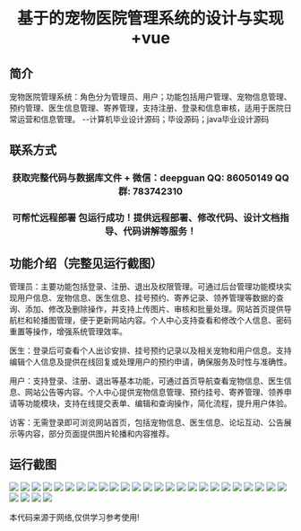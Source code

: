 <p><h1 align="center">基于的宠物医院管理系统的设计与实现+vue</h1></p>

## 简介
宠物医院管理系统：角色分为管理员、用户；功能包括用户管理、宠物信息管理、预约管理、医生信息管理、寄养管理，支持注册、登录和信息审核，适用于医院日常运营和信息管理。    --计算机毕业设计源码；毕设源码；java毕业设计源码


## 联系方式
<p><h3 align="center">获取完整代码与数据库文件 + 微信：deepguan QQ: 86050149 QQ群: 783742310</h3></p>
<p><h3 align="center">可帮忙远程部署 包运行成功！提供远程部署、修改代码、设计文档指导、代码讲解等服务！</h3></p>

## 功能介绍（完整见运行截图）
管理员：主要功能包括登录、注册、退出及权限管理。可通过后台管理功能模块实现用户信息、宠物信息、医生信息、挂号预约、寄养记录、领养管理等数据的查询、添加、修改及删除操作，并支持上传图片、审核和批量处理。网站首页提供导航栏和轮播图管理，便于更新网站内容。个人中心支持查看和修改个人信息、密码重置等操作，增强系统管理效率。

医生：登录后可查看个人出诊安排、挂号预约记录以及相关宠物和用户信息。支持编辑个人信息及提供在线回复或处理用户的预约申请，确保服务及时性与准确性。

用户：支持登录、注册、退出等基本功能，可通过首页导航查看宠物信息、医生信息、网站公告等内容。个人中心提供宠物信息管理、预约挂号、寄养管理、领养申请等功能模块，支持在线提交表单、编辑和查询操作，简化流程，提升用户体验。

访客：无需登录即可浏览网站首页，包括宠物信息、医生信息、论坛互动、公告展示等内容，部分页面提供图片轮播和内容推荐。


## 运行截图
![](https://bs-1329754181.cos.ap-shanghai.myqcloud.com/ssm/PetHospitalManagementSystem/img/001.jpg)
![](https://bs-1329754181.cos.ap-shanghai.myqcloud.com/ssm/PetHospitalManagementSystem/img/002.jpg)
![](https://bs-1329754181.cos.ap-shanghai.myqcloud.com/ssm/PetHospitalManagementSystem/img/003.jpg)
![](https://bs-1329754181.cos.ap-shanghai.myqcloud.com/ssm/PetHospitalManagementSystem/img/004.jpg)
![](https://bs-1329754181.cos.ap-shanghai.myqcloud.com/ssm/PetHospitalManagementSystem/img/005.jpg)
![](https://bs-1329754181.cos.ap-shanghai.myqcloud.com/ssm/PetHospitalManagementSystem/img/006.jpg)
![](https://bs-1329754181.cos.ap-shanghai.myqcloud.com/ssm/PetHospitalManagementSystem/img/007.jpg)
![](https://bs-1329754181.cos.ap-shanghai.myqcloud.com/ssm/PetHospitalManagementSystem/img/008.jpg)
![](https://bs-1329754181.cos.ap-shanghai.myqcloud.com/ssm/PetHospitalManagementSystem/img/009.jpg)
![](https://bs-1329754181.cos.ap-shanghai.myqcloud.com/ssm/PetHospitalManagementSystem/img/010.jpg)
![](https://bs-1329754181.cos.ap-shanghai.myqcloud.com/ssm/PetHospitalManagementSystem/img/011.jpg)
![](https://bs-1329754181.cos.ap-shanghai.myqcloud.com/ssm/PetHospitalManagementSystem/img/012.jpg)
![](https://bs-1329754181.cos.ap-shanghai.myqcloud.com/ssm/PetHospitalManagementSystem/img/013.jpg)
![](https://bs-1329754181.cos.ap-shanghai.myqcloud.com/ssm/PetHospitalManagementSystem/img/014.jpg)
![](https://bs-1329754181.cos.ap-shanghai.myqcloud.com/ssm/PetHospitalManagementSystem/img/015.jpg)
![](https://bs-1329754181.cos.ap-shanghai.myqcloud.com/ssm/PetHospitalManagementSystem/img/016.jpg)
![](https://bs-1329754181.cos.ap-shanghai.myqcloud.com/ssm/PetHospitalManagementSystem/img/017.jpg)
![](https://bs-1329754181.cos.ap-shanghai.myqcloud.com/ssm/PetHospitalManagementSystem/img/018.jpg)
![](https://bs-1329754181.cos.ap-shanghai.myqcloud.com/ssm/PetHospitalManagementSystem/img/019.jpg)
![](https://bs-1329754181.cos.ap-shanghai.myqcloud.com/ssm/PetHospitalManagementSystem/img/020.jpg)
![](https://bs-1329754181.cos.ap-shanghai.myqcloud.com/ssm/PetHospitalManagementSystem/img/021.jpg)
![](https://bs-1329754181.cos.ap-shanghai.myqcloud.com/ssm/PetHospitalManagementSystem/img/022.jpg)
![](https://bs-1329754181.cos.ap-shanghai.myqcloud.com/ssm/PetHospitalManagementSystem/img/023.jpg)
![](https://bs-1329754181.cos.ap-shanghai.myqcloud.com/ssm/PetHospitalManagementSystem/img/024.jpg)
![](https://bs-1329754181.cos.ap-shanghai.myqcloud.com/ssm/PetHospitalManagementSystem/img/025.jpg)
![](https://bs-1329754181.cos.ap-shanghai.myqcloud.com/ssm/PetHospitalManagementSystem/img/026.jpg)
![](https://bs-1329754181.cos.ap-shanghai.myqcloud.com/ssm/PetHospitalManagementSystem/img/027.jpg)
![](https://bs-1329754181.cos.ap-shanghai.myqcloud.com/ssm/PetHospitalManagementSystem/img/028.jpg)
![](https://bs-1329754181.cos.ap-shanghai.myqcloud.com/ssm/PetHospitalManagementSystem/img/029.jpg)

<p>本代码来源于网络,仅供学习参考使用!</p>
